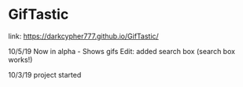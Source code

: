 # GifTastic

link: https://darkcypher777.github.io/GifTastic/

10/5/19 Now in alpha - Shows gifs
Edit: added search box (search box works!)
 
10/3/19 project started